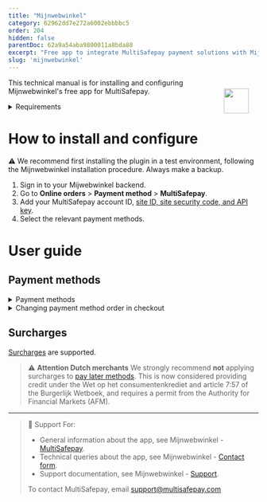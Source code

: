 ```yaml
---
title: "Mijnwebwinkel"
category: 62962dd7e272a6002ebbbbc5
order: 204
hidden: false
parentDoc: 62a9a54aba9800011a8bda88
excerpt: "Free app to integrate MultiSafepay payment solutions with Mijnwebwinkel."
slug: 'mijnwebwinkel'
---
```

<img src="https://raw.githubusercontent.com/MultiSafepay/docs/master/static/logo/Integrations/Mijnwebwinkel.svg" width="50" align="right" style="margin: 20px; max-height: 75px"/>

This technical manual is for installing and configuring Mijnwebwinkel's free app for MultiSafepay. 

<details id="requirements">
<summary>Requirements</summary>
<br>

You will need a [MultiSafepay account](/getting-started-guide/).

</details>

# How to install and configure

:warning: We recommend first installing the plugin in a test environment, following the Mijnwebwinkel installation procedure. Always make a backup.

1. Sign in to your Mijwebwinkel backend.
2. Go to **Online orders** > **Payment method** > **MultiSafepay**.
2. Add your MultiSafepay account ID, [site ID, site security code, and API key](/sites/#site-id-api-key-and-secure-code).
6. Select the relevant payment methods.

# User guide

## Payment methods

<details id="payment-methods">
<summary>Payment methods</summary>
<br>

- Cards: [Mastercard](/mastercard) and [Visa](/visa)
- Pay later methods: [Klarna](/klarna)
- Wallets: [PayPal](/paypal)
- Banking methods: 
    - [Bancontact](/bancontact)
    - [Bank Transfer](/bank-transfer)
    - [Giropay](/giropay)
    - [iDEAL](/ideal)
    - [Maestro](/maestro)
    - [SEPA Direct Debit](/sepa-direct-debit)
    - [Sofort](/sofort)
- Prepaid cards:
    - [Baby Cadeaubon](https://www.babycadeaubon.nl)
    - Beauty & Wellness
    - [Boekenbon](https://www.cadeaubon.nl/cadeaubonnen/nederlandse-boekenbon)
    - [Fashion Cheque](https://www.fashioncheque.com/nl)
    - [Fashion gift card](https://www.fashion-giftcard.nl)
    - Fietsenbon
    - [Gezondheidsbon](https://www.gezondheidsbon.nl/mhome)
    - [Good4fun](https://www.good4fun.nl)
    - [Nationale tuinbon](https://www.nationale-tuinbon.nl)
    - [Parfumcadeaukaart](https://www.parfumcadeaukaart.nl)
    - [Podium](https://www.podiumcadeaukaart.nl)
    - [Sport en Fit](https://www.sportenfitcadeau.nl)
    - [VVV gift card](https://www.vvvcadeaukaarten.nl)
    - [Webshop gift card](https://www.webshopgiftcard.nl)
    - [Wellness gift card](https://www.wellnessgiftcard.nl)
    - Wijncadeau
    - [Winkelcheque](https://www.winkelcheque.nl)
    - [Yourgift](https://www.yourgift.nl)

</details>

<details id="changing-payment-method-order-in-checkout">
<summary>Changing payment method order in checkout</summary>
<br>

To change the order of payment methods in your checkout, follow these steps:

1. Go to Mijnwebwinkel - [Sorting](https://www.mijnwebwinkel.nl/beheer/payment/sorting).
2. Select **Sort manually, defined below**.
3. Drag and drop the active payment methods to change the order.

</details>

## Surcharges

[Surcharges](/surcharges/) are supported.

> ⚠️ **Attention Dutch merchants** 
> We strongly recommend **not** applying surcharges to [pay later methods](/pay-later/). This is now considered providing credit under the Wet op het consumentenkrediet and article 7:57 of the Burgerlijk Wetboek, and requires a permit from the Authority for Financial Markets (AFM).

---

> 💬  Support
> For: 
> - General information about the app, see Mijnwebwinkel - [MultiSafepay](https://www.mijnwebwinkel.nl/partner/multisafepay).
> - Technical queries about the app, see Mijnwebwinkel - [Contact form](https://www.mijnwebwinkel.nl/contactformulier).
> - Support documentation, see Mijnwebwinkel - [Support](https://www.mijnwebwinkel.nl/support).
>
> To contact MultiSafepay, email <support@multisafepay.com>